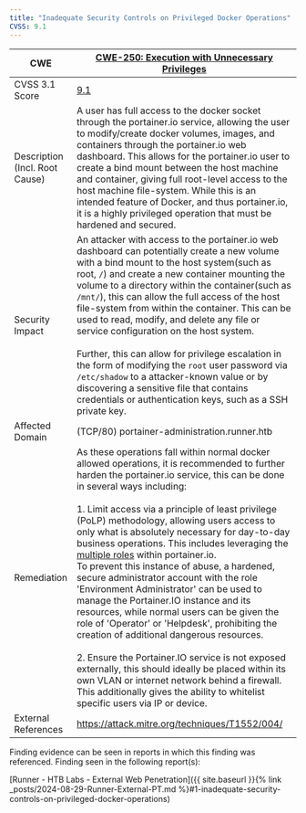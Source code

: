```yaml
---
title: "Inadequate Security Controls on Privileged Docker Operations"
CVSS: 9.1
---
```


| CWE                               | [CWE-250: Execution with Unnecessary Privileges](https://cwe.mitre.org/data/definitions/250.html)                                                                                                                                                                                                                                                                                                                                                                                                                                                                                                                                                                                                                                                                                                                                                                                                                                                                                                                                                                           |
| --------------------------------- | --------------------------------------------------------------------------------------------------------------------------------------------------------------------------------------------------------------------------------------------------------------------------------------------------------------------------------------------------------------------------------------------------------------------------------------------------------------------------------------------------------------------------------------------------------------------------------------------------------------------------------------------------------------------------------------------------------------------------------------------------------------------------------------------------------------------------------------------------------------------------------------------------------------------------------------------------------------------------------------------------------------------------------------------------------------------------- |
| CVSS 3.1 Score                    | [9.1](https://nvd.nist.gov/vuln-metrics/cvss/v3-calculator?vector=AV:N/AC:L/PR:H/UI:N/S:C/C:H/I:H/A:H&version=3.1)                                                                                                                                                                                                                                                                                                                                                                                                                                                                                                                                                                                                                                                                                                                                                                                                                                                                                                                                                          |
| Description (Incl. Root<br>Cause) | A user has full access to the docker socket through the portainer.io service, allowing the user to modify/create docker volumes, images, and containers through the portainer.io web dashboard. This allows for the portainer.io user to create a bind mount between the host machine and container, giving full root-level access to the host machine file-system. While this is an intended feature of Docker, and thus portainer.io, it is a highly privileged operation that must be hardened and secured.                                                                                                                                                                                                                                                                                                                                                                                                                                                                                                                                                              |
| Security Impact                   | An attacker with access to the portainer.io web dashboard can potentially create a new volume with a bind mount to the host system(such as root, `/`) and create a new container mounting the volume to a directory within the container(such as `/mnt/`), this can allow the full access of the host file-system from within the container. This can be used to read, modify, and delete any file or service configuration on the host system. <br><br>Further, this can allow for privilege escalation in the form of modifying the `root` user password via `/etc/shadow` to a attacker-known value or by discovering a sensitive file that contains credentials or authentication keys, such as a SSH private key.                                                                                                                                                                                                                                                                                                                                                      |
| Affected Domain                   | (TCP/80) portainer-administration.runner.htb                                                                                                                                                                                                                                                                                                                                                                                                                                                                                                                                                                                                                                                                                                                                                                                                                                                                                                                                                                                                                                |
| Remediation                       | As these operations fall within normal docker allowed operations, it is recommended to further harden the portainer.io service, this can be done in several ways including:<br><br>1. Limit access via a principle of least privilege (PoLP) methodology, allowing users access to only what is absolutely necessary for day-to-day business operations. This includes leveraging the [multiple roles](https://docs.portainer.io/advanced/docker-roles-and-permissions) within portainer.io. <br>To prevent this instance of abuse, a hardened, secure administrator account with the role 'Environment Administrator' can be used to manage the Portainer.IO instance and its resources, while normal users can be given the role of 'Operator' or 'Helpdesk', prohibiting the creation of additional dangerous resources.<br><br>2. Ensure the Portainer.IO service is not exposed externally, this should ideally be placed within its own VLAN or internet network behind a firewall. This additionally gives the ability to whitelist specific users via IP or device. |
| External References               | https://attack.mitre.org/techniques/T1552/004/                                                                                                                                                                                                                                                                                                                                                                                                                                                                                                                                                                                                                                                                                                                                                                                                                                                                                                                                                                                                                              |


Finding evidence can be seen in reports in which this finding was referenced. Finding seen in the following report(s):

[Runner - HTB Labs - External Web Penetration]({{ site.baseurl }}{% link _posts/2024-08-29-Runner-External-PT.md %}#1-inadequate-security-controls-on-privileged-docker-operations)
